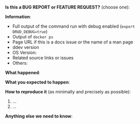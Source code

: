 <!-- Thanks for filing an issue! Before hitting the button, please answer these questions.-->

<!-- If this is a request for help, you should use our troubleshooting guide and community support channels, see [TBD]-->


**Is this a BUG REPORT or FEATURE REQUEST?** (choose one):

<!--
If this is a BUG REPORT, please:
  - Fill in as much of the template below as you can.  If you leave out
    information, we can't help you as well.

If this is a FEATURE REQUEST, please:
  - Describe *in detail* the feature/behavior/change you'd like to see.

In both cases, be ready for followup questions, and please respond in a timely
manner.  If we can't reproduce a bug or think a feature already exists, we
might close your issue.  If we're wrong, PLEASE feel free to reopen it and
explain why.
-->

**Information**:
- Full output of the command run with debug enabled (```export DRUD_DEBUG=true```)
- Output of ```docker ps```
- Page URL if this is a docs issue or the name of a man page
- ddev version
- OS Version:
- Related source links or issues
- Others:


**What happened**:


**What you expected to happen**:


**How to reproduce it** (as minimally and precisely as possible):

1. ...
2. ...


**Anything else we need to know**:

